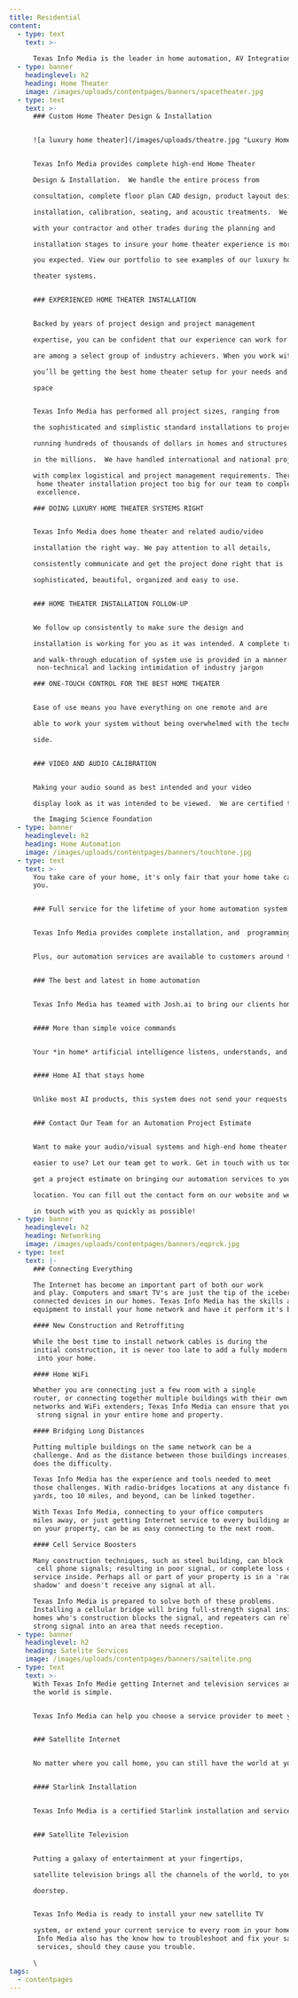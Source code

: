 ```yaml
---
title: Residential
content:
  - type: text
    text: >-
      
      Texas Info Media is the leader in home automation, AV Integration, and home networking.
  - type: banner
    headinglevel: h2
    heading: Home Theater
    image: /images/uploads/contentpages/banners/spacetheater.jpg
  - type: text
    text: >-
      ### Custom Home Theater Design & Installation


      ![a luxury home theater](/images/uploads/theatre.jpg "Luxury Home theater")


      Texas Info Media provides complete high-end Home Theater 

      Design & Installation.  We handle the entire process from 

      consultation, complete floor plan CAD design, product layout design, 

      installation, calibration, seating, and acoustic treatments.  We work 

      with your contractor and other trades during the planning and 

      installation stages to insure your home theater experience is more than 

      you expected. View our portfolio to see examples of our luxury home 

      theater systems.


      ### EXPERIENCED HOME THEATER INSTALLATION


      Backed by years of project design and project management 

      expertise, you can be confident that our experience can work for you and we 

      are among a select group of industry achievers. When you work with us, 

      you’ll be getting the best home theater setup for your needs and your 

      space


      Texas Info Media has performed all project sizes, ranging from 

      the sophisticated and simplistic standard installations to projects 

      running hundreds of thousands of dollars in homes and structures valued 

      in the millions.  We have handled international and national projects 

      with complex logistical and project management requirements. There is no
       home theater installation project too big for our team to complete with
       excellence.

      ### DOING LUXURY HOME THEATER SYSTEMS RIGHT


      Texas Info Media does home theater and related audio/video 

      installation the right way. We pay attention to all details, 

      consistently communicate and get the project done right that is 

      sophisticated, beautiful, organized and easy to use.


      ### HOME THEATER INSTALLATION FOLLOW-UP


      We follow up consistently to make sure the design and 

      installation is working for you as it was intended. A complete training 

      and walk-through education of system use is provided in a manner that is
       non-technical and lacking intimidation of industry jargon

      ### ONE-TOUCH CONTROL FOR THE BEST HOME THEATER


      Ease of use means you have everything on one remote and are 

      able to work your system without being overwhelmed with the technical 

      side.


      ### VIDEO AND AUDIO CALIBRATION


      Making your audio sound as best intended and your video 

      display look as it was intended to be viewed.  We are certified through 

      the Imaging Science Foundation
  - type: banner
    headinglevel: h2
    heading: Home Automation
    image: /images/uploads/contentpages/banners/touchtone.jpg
  - type: text
    text: >-
      You take care of your home, it's only fair that your home take care of
      you.


      ### Full service for the lifetime of your home automation system


      Texas Info Media provides complete installation, and  programming services . We take care of everything, including integration with a custom home theater installation or commercial audio/visual system, and troubleshooting when things go awry.


      Plus, our automation services are available to customers around the world. No matter where you are located, either next to our Texas locations or halfway around the world, we’ll make sure you get the automation services that you need.


      ### The best and latest in home automation


      Texas Info Media has teamed with Josh.ai to bring our clients home's that not only respond at the push of a button, but to the sound of your voice; without the need of pre-programming ever detailed command you may need ahead of time.


      #### More than simple voice commands


      Your *in home* artificial intelligence listens, understands, and carries out your instructions. From as straightforward as "turn out the lights", to "Play some Jazz in the living room"


      #### Home AI that stays home


      Unlike most AI products, this system does not send your requests to a remote server to be processed and sent back. Everything is carried out on an AI Microserver, neatly tucked away in your home's network rack.


      ### Contact Our Team for an Automation Project Estimate


      Want to make your audio/visual systems and high-end home theater 

      easier to use? Let our team get to work. Get in touch with us today to 

      get a project estimate on bringing our automation services to your 

      location. You can fill out the contact form on our website and we’ll be 

      in touch with you as quickly as possible!
  - type: banner
    headinglevel: h2
    heading: Networking
    image: /images/uploads/contentpages/banners/eqprck.jpg
  - type: text
    text: |-
      ### Connecting Everything

      The Internet has become an important part of both our work 
      and play. Computers and smart TV's are just the tip of the iceberg of 
      connected devices in our homes. Texas Info Media has the skills and 
      equipment to install your home network and have it perform it's best.

      #### New Construction and Retroffiting

      While the best time to install network cables is during the 
      initial construction, it is never too late to add a fully modern network
       into your home.

      #### Home WiFi

      Whether you are connecting just a few room with a single 
      router, or connecting together multiple buildings with their own 
      networks and WiFi extenders; Texas Info Media can ensure that you have a
       strong signal in your entire home and property.

      #### Bridging Long Distances

      Putting multiple buildings on the same network can be a 
      challenge. And as the distance between those buildings increases, so 
      does the difficulty.

      Texas Info Media has the experience and tools needed to meet 
      those challenges. With radio-bridges locations at any distance from 100 
      yards, too 10 miles, and beyond, can be linked together.

      With Texas Info Media, connecting to your office computers 
      miles away, or just getting Internet service to every building and barn 
      on your property, can be as easy connecting to the next room.

      #### Cell Service Boosters

      Many construction techniques, such as steel building, can block
       cell phone signals; resulting in poor signal, or complete loss of 
      service inside. Perhaps all or part of your property is in a 'radio 
      shadow' and doesn't receive any signal at all.

      Texas Info Media is prepared to solve both of these problems. 
      Installing a cellular bridge will bring full-strength signal inside 
      homes who's construction blocks the signal, and repeaters can relay a 
      strong signal into an area that needs reception.
  - type: banner
    headinglevel: h2
    heading: Satelite Services
    image: /images/uploads/contentpages/banners/saitelite.png
  - type: text
    text: >-
      With Texas Info Medie getting Internet and television services anywhere in
      the world is simple.


      Texas Info Media can help you choose a service provider to meet your needs, install and configure your satellite dish and receivers, and seamlessly connect everything together; with professional troubleshooting and repair to keep you connected.


      ### Satellite Internet


      No matter where you call home, you can still have the world at your fingertips with satellite Internet services.


      #### Starlink Installation


      Texas Info Media is a certified Starlink installation and service provider.


      ### Satellite Television


      Putting a galaxy of entertainment at your fingertips, 

      satellite television brings all the channels of the world, to your 

      doorstep.


      Texas Info Media is ready to install your new satellite TV 

      system, or extend your current service to every room in your home. Texas
       Info Media also has the know how to troubleshoot and fix your satellite
       services, should they cause you trouble.

      \
tags:
  - contentpages
---
```



